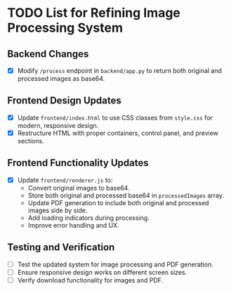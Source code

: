 # TODO List for Refining Image Processing System

## Backend Changes
- [x] Modify `/process` endpoint in `backend/app.py` to return both original and processed images as base64.

## Frontend Design Updates
- [x] Update `frontend/index.html` to use CSS classes from `style.css` for modern, responsive design.
- [x] Restructure HTML with proper containers, control panel, and preview sections.

## Frontend Functionality Updates
- [x] Update `frontend/renderer.js` to:
  - Convert original images to base64.
  - Store both original and processed base64 in `processedImages` array.
  - Update PDF generation to include both original and processed images side by side.
  - Add loading indicators during processing.
  - Improve error handling and UX.

## Testing and Verification
- [ ] Test the updated system for image processing and PDF generation.
- [ ] Ensure responsive design works on different screen sizes.
- [ ] Verify download functionality for images and PDF.
